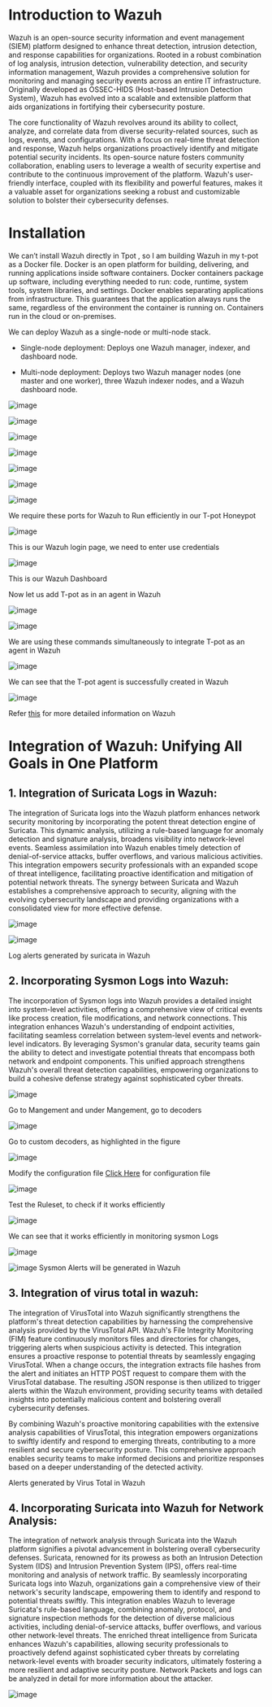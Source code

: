 # Introduction to Wazuh
Wazuh is an open-source security information and event management (SIEM) platform designed to enhance threat detection, intrusion detection, and response capabilities for organizations. Rooted in a robust combination of log analysis, intrusion detection, vulnerability detection, and security information management, Wazuh provides a comprehensive solution for monitoring and managing security events across an entire IT infrastructure. Originally developed as OSSEC-HIDS (Host-based Intrusion Detection System), Wazuh has evolved into a scalable and extensible platform that aids organizations in fortifying their cybersecurity posture.

The core functionality of Wazuh revolves around its ability to collect, analyze, and correlate data from diverse security-related sources, such as logs, events, and configurations. With a focus on real-time threat detection and response, Wazuh helps organizations proactively identify and mitigate potential security incidents. Its open-source nature fosters community collaboration, enabling users to leverage a wealth of security expertise and contribute to the continuous improvement of the platform. Wazuh's user-friendly interface, coupled with its flexibility and powerful features, makes it a valuable asset for organizations seeking a robust and customizable solution to bolster their cybersecurity defenses.

# Installation
We can’t install Wazuh directly in Tpot , so I am building Wazuh in my t-pot as a Docker file.
Docker is an open platform for building, delivering, and running applications inside software containers. Docker containers package up software, including everything needed to run: code, runtime, system tools, system libraries, and settings. Docker enables separating applications from infrastructure. This guarantees that the application always runs the same, regardless of the environment the container is running on. Containers run in the cloud or on-premises.

We can deploy Wazuh as a single-node or multi-node stack.

- Single-node deployment: Deploys one Wazuh manager, indexer, and dashboard node.

- Multi-node deployment: Deploys two Wazuh manager nodes (one master and one worker), three Wazuh indexer nodes, and a Wazuh dashboard node.

![image](https://github.com/sandxxax/IIPP-Internship/assets/122590982/1681e71d-3a14-438a-8c7d-98224b6ef239)

![image](https://github.com/sandxxax/IIPP-Internship/assets/122590982/31086853-5101-49fb-92fd-3c2bbc92be9c)

![image](https://github.com/sandxxax/IIPP-Internship/assets/122590982/ff23eab2-d443-4418-bc49-2dfe1da2dfb0)

![image](https://github.com/sandxxax/IIPP-Internship/assets/122590982/c6e0b3ae-0546-483c-a317-1beb716a2f15)

![image](https://github.com/sandxxax/IIPP-Internship/assets/122590982/0e440d8a-383c-4b95-b576-c85942e027b3)

![image](https://github.com/sandxxax/IIPP-Internship/assets/122590982/3d80f1ed-dfd4-44ae-8c85-91477e05cc24)

![image](https://github.com/sandxxax/IIPP-Internship/assets/122590982/0c293546-5b12-4a54-887a-5e7c2d6d45ea)

We require these ports for Wazuh to Run efficiently in our T-pot Honeypot

![image](https://github.com/sandxxax/IIPP-Internship/assets/122590982/53d31f8e-7f6e-4689-b18a-1db7916e0758)

This is our Wazuh login page, we need to enter use credentials

![image](https://github.com/sandxxax/IIPP-Internship/assets/122590982/1e0d48ad-0113-400d-9aba-dd02c3163f22)

This is our Wazuh Dashboard

Now let us add T-pot as in an agent in Wazuh

![image](https://github.com/sandxxax/IIPP-Internship/assets/122590982/ac58fcb1-0884-4bbb-82b7-b5deede158a7)

![image](https://github.com/sandxxax/IIPP-Internship/assets/122590982/28734470-d9c1-4915-86fa-efbadcd93e1b)

We are using these commands simultaneously to integrate T-pot as an agent in Wazuh

![image](https://github.com/sandxxax/IIPP-Internship/assets/122590982/23aa514c-e557-4bfe-8d97-7cf85f8e4bca)

We can see that the T-pot agent is successfully created in Wazuh

![image](https://github.com/sandxxax/IIPP-Internship/assets/122590982/52073ba4-e82f-4dde-add1-cd1557a062b6)











Refer [this](https://github.com/wazuh/wazuh#readme) for more detailed information on Wazuh

# Integration of Wazuh: Unifying All Goals in One Platform

## 1.	Integration of Suricata Logs in Wazuh: 
The integration of Suricata logs into the Wazuh platform enhances network security monitoring by incorporating the potent threat detection engine of Suricata. This dynamic analysis, utilizing a rule-based language for anomaly detection and signature analysis, broadens visibility into network-level events. Seamless assimilation into Wazuh enables timely detection of denial-of-service attacks, buffer overflows, and various malicious activities. This integration empowers security professionals with an expanded scope of threat intelligence, facilitating proactive identification and mitigation of potential network threats. The synergy between Suricata and Wazuh establishes a comprehensive approach to security, aligning with the evolving cybersecurity landscape and providing organizations with a consolidated view for more effective defense.

![image](https://github.com/sandxxax/IIPP-Internship/assets/122590982/a5cbfcaa-8cdf-4afe-8570-fa546147ee34)

![image](https://github.com/sandxxax/IIPP-Internship/assets/122590982/9b530e54-ebd6-420e-8300-e1de1e4c74ba)
 
Log alerts generated by suricata in Wazuh

## 2.	Incorporating Sysmon Logs into Wazuh: 
The incorporation of Sysmon logs into Wazuh provides a detailed insight into system-level activities, offering a comprehensive view of critical events like process creation, file modifications, and network connections. This integration enhances Wazuh's understanding of endpoint activities, facilitating seamless correlation between system-level events and network-level indicators. By leveraging Sysmon's granular data, security teams gain the ability to detect and investigate potential threats that encompass both network and endpoint components. This unified approach strengthens Wazuh's overall threat detection capabilities, empowering organizations to build a cohesive defense strategy against sophisticated cyber threats.

![image](https://github.com/sandxxax/IIPP-Internship/assets/122590982/d78524ce-504c-4210-aef5-620a96530258)

Go to Mangement and under Mangement, go to decoders

![image](https://github.com/sandxxax/IIPP-Internship/assets/122590982/886906a9-cb69-44ec-a133-ff1c411e469e)

Go to custom decoders, as highlighted in the figure

![image](https://github.com/sandxxax/IIPP-Internship/assets/122590982/8c93c3b4-c19c-4994-a98a-b7ac1754a7ed)

Modify the configuration file [Click Here]() for configuration file

![image](https://github.com/sandxxax/IIPP-Internship/assets/122590982/1a214bed-b88e-4332-a178-767e5a441b9b)

Test the Ruleset, to check if it works efficiently

![image](https://github.com/sandxxax/IIPP-Internship/assets/122590982/008c558e-4cb3-4b34-a981-c57037d84696)

We can see that it works efficiently in monitoring sysmon Logs

![image](https://github.com/sandxxax/IIPP-Internship/assets/122590982/5b9a8862-ac48-4a9a-a707-afe99a0677c8)

![image](https://github.com/sandxxax/IIPP-Internship/assets/122590982/09cb03a4-5040-425b-81de-968b15b61c86)
Sysmon Alerts will be generated in Wazuh

## 3.	Integration of virus total in wazuh:
The integration of VirusTotal into Wazuh significantly strengthens the platform's threat detection capabilities by harnessing the comprehensive analysis provided by the VirusTotal API. Wazuh's File Integrity Monitoring (FIM) feature continuously monitors files and directories for changes, triggering alerts when suspicious activity is detected. This integration ensures a proactive response to potential threats by seamlessly engaging VirusTotal. When a change occurs, the integration extracts file hashes from the alert and initiates an HTTP POST request to compare them with the VirusTotal database. The resulting JSON response is then utilized to trigger alerts within the Wazuh environment, providing security teams with detailed insights into potentially malicious content and bolstering overall cybersecurity defenses.

By combining Wazuh's proactive monitoring capabilities with the extensive analysis capabilities of VirusTotal, this integration empowers organizations to swiftly identify and respond to emerging threats, contributing to a more resilient and secure cybersecurity posture. This comprehensive approach enables security teams to make informed decisions and prioritize responses based on a deeper understanding of the detected activity.
 
Alerts generated by Virus Total in Wazuh

## 4.	Incorporating Suricata into Wazuh for Network Analysis:
The integration of network analysis through Suricata into the Wazuh platform signifies a pivotal advancement in bolstering overall cybersecurity defenses. Suricata, renowned for its prowess as both an Intrusion Detection System (IDS) and Intrusion Prevention System (IPS), offers real-time monitoring and analysis of network traffic. By seamlessly incorporating Suricata logs into Wazuh, organizations gain a comprehensive view of their network's security landscape, empowering them to identify and respond to potential threats swiftly. This integration enables Wazuh to leverage Suricata's rule-based language, combining anomaly, protocol, and signature inspection methods for the detection of diverse malicious activities, including denial-of-service attacks, buffer overflows, and various other network-level threats. The enriched threat intelligence from Suricata enhances Wazuh's capabilities, allowing security professionals to proactively defend against sophisticated cyber threats by correlating network-level events with broader security indicators, ultimately fostering a more resilient and adaptive security posture. Network Packets and logs can be analyzed in detail for more information about the attacker.

![image](https://github.com/sandxxax/IIPP-Internship/assets/122590982/eb11c4cc-a413-4a9a-8ff0-521d76d2a2a1)


